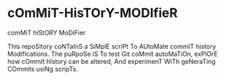 # cOmMiT-HisTOrY-MODIfieR
comMiT hiStORY MoDiFier

ThIs repoSitory coNTaInS a SiMplE scriPt To AUtoMate commIT history ModifIcations. The puRpoSe iS To test Git coMmit autoMaTiOn, exPlOrE how cOmmIt hIstory can be altered, And experimenT WiTh geNeraTing COmmits usiNg scripTs.
